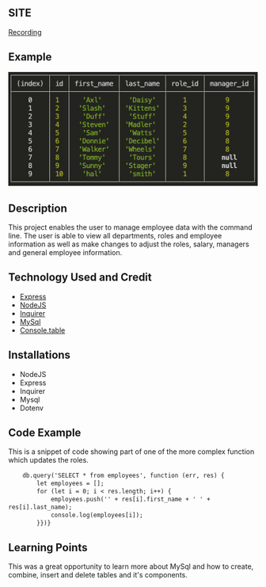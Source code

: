 ## SITE

[Recording](https://drive.google.com/file/d/1KPqZRFuwmp-K8fEHT7JEBAsnfTi2x9tS/view)

## Example

![pic](./db/Screenshot%202023-05-04%20at%2010.14.26%20AM.png)

## Description

This project enables the user to manage employee data with the command line. The user is able to view all departments, roles and employee information as well as make changes to adjust the roles, salary, managers and general employee information.

## Technology Used and Credit

-   [Express]('https://expressjs.com/')
-   [NodeJS]('https://nodejs.org/en')
-   [Inquirer]('https://www.npmjs.com/package/inquirer')
-   [MySql]('https://dev.mysql.com/doc/refman/8.0/en/')
-   [Console.table]('https://www.npmjs.com/package/console.table')

## Installations

-   NodeJS
-   Express
-   Inquirer
-   Mysql
-   Dotenv

## Code Example

This is a snippet of code showing part of one of the more complex function which updates the roles.

```function updateRole() {
    db.query('SELECT * from employees', function (err, res) {
        let employees = [];
        for (let i = 0; i < res.length; i++) {
            employees.push('' + res[i].first_name + ' ' + res[i].last_name);
            console.log(employees[i]);
        }})}

```

## Learning Points

This was a great opportunity to learn more about MySql and how to create, combine, insert and delete tables and it's components.
